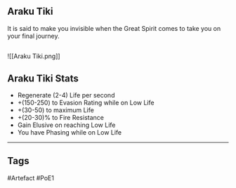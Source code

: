 ## Araku Tiki
It is said to make you invisible when the Great
Spirit comes to take you on your final journey.
##
![[Araku Tiki.png]]
## Araku Tiki Stats
- Regenerate (2-4) Life per second
- +(150-250) to Evasion Rating while on Low Life
- +(30-50) to maximum Life
- +(20-30)% to Fire Resistance
- Gain Elusive on reaching Low Life
- You have Phasing while on Low Life


---
## Tags
#Artefact
#PoE1